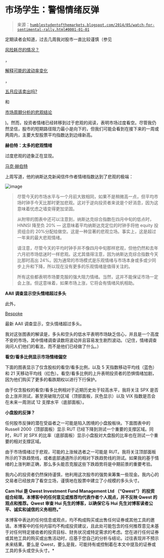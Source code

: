 <!--yml

分类：未分类

date: 2024-05-18 03:39:48

-->

# 市场学生：警惕情绪反弹

> 来源：[`humblestudentofthemarkets.blogspot.com/2014/05/watch-for-sentimental-rally.html#0001-01-01`](https://humblestudentofthemarkets.blogspot.com/2014/05/watch-for-sentimental-rally.html#0001-01-01)

定期读者会知道，过去几周我对股市一直比较谨慎（参见

[风险耗尽的情况？](http://humblestudentofthemarkets.blogspot.com/2014/04/a-case-of-risk-exhaustion.html)

，

[解释可能的波动率变化](http://humblestudentofthemarkets.blogspot.com/2014/04/interpreting-possible-volatility-regime.html)

，

[五月应该卖出吗?](http://humblestudentofthemarkets.blogspot.com/2014/04/should-you-sell-in-may.html)

和

[市场周期分析的悲观结论](http://humblestudentofthemarkets.blogspot.com/2014/05/the-bearish-verdict-from-market-cycle.html)

)。然而，投资者情绪已经转移到过于悲观的阅读，表明市场过度看空。尽管我仍然坚信，股市的短期路径阻力最小是向下的，但我们可能会看到在接下来的一周或两周内，主要大型股票平均指数达到边缘新高。

**赫伯特：太多的悲观情绪**

过度悲观的迹象正在显现。

[马克·赫伯特](http://www.marketwatch.com/story/investors-get-bearish-suggesting-stocks-will-rise-2014-05-07)

上周写道，他的纳斯达克新闻信件作者情绪指数达到了悲观的极端：

![image](https://blogger.googleusercontent.com/img/b/R29vZ2xl/AVvXsEi1UQMQQJs70aEKrKPv2Q9fSIu24uKoTyeZRo6sZCmxx_ZiltWXJ5iqYE8FGuzP9MnGcdFerLtqo9h1rhJHNWp8EKtbSGSOshkAXNK0Z2Q08HspbApPzQ_ra2_ZNaGDe8rbRoUthiw4w6o/s1600/MW-CC379_hulber_20140506105003_MG.jpg)

> 尽管今天的市场水平与一个月前大致相同，如果不是稍微高一点，但平均市场时钟手今天比那时更加悲观。这对于逆向投资者来说是个好消息，因为这意味着忧虑之墙变得更加坚固。
> 
> 从附带的图表中还可以注意到，纳斯达克综合指数在四月中旬的低点时，HNNSI 降至负 20% — 这意味着平均纳斯达克定位的时钟手将他 equity 投资组合的 20%分配给做空。这是一种显著的悲观立场。事实上，这是超过一年来的最大悲观情绪。
> 
> 请注意，尽管今天的平均时钟手并不像四月中旬那样悲观，但他仍然和去年六月初市场低迷时一样悲观。这尤其值得注意，因为纳斯达克综合指数今天比那时高出 24%。因为通常的市场模式是乐观情绪与市场本身或多或少同步上升和下降，所以现在没有更多的乐观情绪是值得关注的。
> 
> 所有这些都表明市场要克服的强大阻力情绪。当然，这并不能保证市场一定会上涨。但这意味着，如果市场上涨，它将会有情绪风帆相助。

**AAII 调查显示空头情绪超过多头**

此外，

[Bespoke](http://www.bespokeinvest.com/thinkbig/2014/5/8/fewer-bulls-than-bears.html)

最新 AAII 调查显示，空头情绪超过多头。

我对这张图表的解读是，多头和空头的低水平表明市场缺乏信心，并且是一个高度不安的市场，其中情绪调查读数将波动并且容易发生剧烈波动。（记住，情绪调查询问人们他们的看法，而不是他们已经做了什么。）

**看空/看多比例显示市场情绪偏空**

下面的图表显示了仅含股权的看空/看多比例，以及 5 天指数移动平均线（蓝色）和 21 天移动平均线（红色）。看空/看多比例的上升表明投资者的恐惧情绪加剧，因为他们购买了更多的看跌期权以进行下行保护。

由于仅含股权的看空/看多比例相对于近期历史处于较高水平，我将关注 SPX 是否会上涨并测试，甚至突破阻力区域（顶部面板，灰色显示）以及 VIX 指数是否会在未来一周测试 12 支撑水平（底部面板）。

**小盘股的反弹？**

任何股市反弹的潜在受益者之一可能是陷入困境的小盘股板块。下面图表中的 Russell 2000（顶部面板）显示 RUT 已经下降到测试一个重要的支撑区域。同时，RUT 对 SPX 的比率（底部面板）显示小盘股对大盘股的比率也在测试一个重要的相对支撑区域。

由于市场情绪过于悲观，可能的上涨候选者之一可能是 RUT。我将关注顶部面板所示的下跌趋势线，或者底部通道所示的相对下跌趋势线的测试。如果我的基于情绪的上涨判断正确，那么多头能否克服这些下跌趋势将是中期前景的重要考验。

我内心的投资者仍然保持谨慎，他利用这次股市的强势来筹集一些现金。我内心的交易者已经放弃了看空立场，谨慎地在股票中建立了小规模的多头头寸。

**Cam Hui 是 Qwest Investment Fund Management Ltd （“Qwest”）的投资组合经理。本博客中的任何意见或推荐均代表作者个人观点，并不反映 Qwest 的观点和推荐。Qwest 审查 Hui 先生的博客，以确保它与 Hui 先生对博客读者公平、诚实和诚信的义务相符。”**

本博客中表达的任何信息或观点，均不构成购买或出售任何证券或其他工具的邀请。本博客中的任何内容均不构成投资建议，且此处可能包含的任何推荐意见未基于对任何特定接收者的投资目标、财务状况或特定需求的考虑。您在进行任何证券或其他工具的购买或出售活动时，应基于您自己的分析与结论。过往表现并不预示未来结果。要么是 Qwest，要么是我，可能持有或控制着在本文中提及的证券或工具的多头或空头头寸。*
